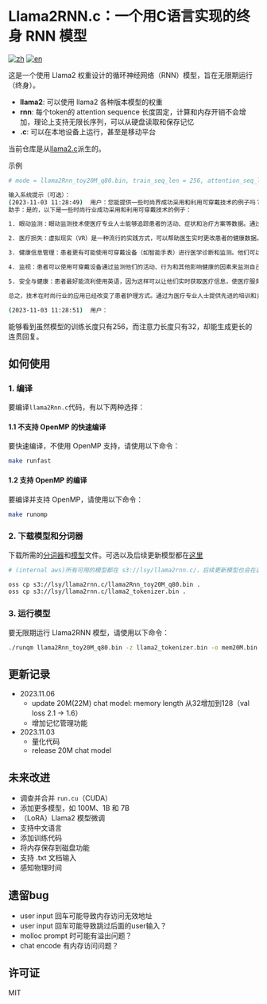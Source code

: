 # Llama2RNN.c：一个用C语言实现的终身 RNN 模型

[![zh](https://img.shields.io/badge/zh-简体中文-red.svg)](README.md)
[![en](https://img.shields.io/badge/en-English-green.svg)](README.en.md)

这是一个使用 Llama2 权重设计的循环神经网络（RNN）模型，旨在无限期运行（终身）。

- **llama2**: 可以使用 llama2 各种版本模型的权重
- **rnn**: 每个token的 attention sequence 长度固定，计算和内存开销不会增加，理论上支持无限长序列，可以从硬盘读取和保存记忆
- **.c**: 可以在本地设备上运行，甚至是移动平台

当前仓库是从[llama2.c](https://github.com/karpathy/llama2.c)派生的。

示例
```bash
# mode = llama2Rnn_toy20M_q80.bin, train_seq_len = 256, attention_seq_len = 32

输入系统提示（可选）：
(2023-11-03 11:28:49)  用户：您能提供一些时尚界成功采用和利用可穿戴技术的例子吗？
助手：是的，以下是一些时尚行业成功采用和利用可穿戴技术的例子：

1. 眼动监测：眼动监测技术使医疗专业人士能够追踪患者的活动、症状和治疗方案等数据。通过分析这些数据，可以调整影响患者满意度的温度、持续时间等因素，并预测哪种治疗对每个患者最有效。

2. 医疗损失：虚拟现实（VR）是一种流行的实践方式，可以帮助医生实时更改患者的健康数据。患者可以应用他们在VR培训中学到的知识，以此来监控自己的进展并相应地调整护理方式。

3. 健康信息管理：患者更有可能使用可穿戴设备（如智能手表）进行医学诊断和监测。他们可以查看自己的血糖水平、中暑等健康状况。这有助于他们控制症状并降低健康问题的发生概率。

4. 监视：患者可以使用可穿戴设备通过监测他们的活动、行为和其他影响健康的因素来监测自己的健康状况。他们可以监测心率、呼吸模式等感觉系统，以便更明智地决定经期的时间和地点。

5. 安全与健康：患者最好能流利使用英语，因为这样可以让他们实时获取医疗信息，使医疗服务更加便捷。他们可以避免独自一人被困在某个地方，也可以通过在家微笑或参观家中的其他地方来挽救生命。

总之，技术在时尚行业的应用已经改变了患者护理方式。通过为医疗专业人士提供先进的培训和支持，研究人员已经能够提供更精确、高效和直观的患者护理方法。

(2023-11-03 11:28:51)  用户：
```

能够看到虽然模型的训练长度只有256，而注意力长度只有32，却能生成更长的连贯回复。

## 如何使用

### 1. 编译

要编译`llama2Rnn.c`代码，有以下两种选择：

#### 1.1 不支持 OpenMP 的快速编译

要快速编译，不使用 OpenMP 支持，请使用以下命令：

```bash
make runfast
```

#### 1.2 支持 OpenMP 的编译

要编译并支持 OpenMP，请使用以下命令：

```bash
make runomp
```

### 2. 下载模型和分词器

下载所需的[分词器](https://drive.google.com/file/d/1KJei_OZHFXsc8vgqz7ZGu7V8Nw-TSwFm/view?usp=drive_link)和[模型](https://drive.google.com/file/d/10UOsLSmLEWMfGitKTk8J-tbrL5J-4P6l/view?usp=drive_link)文件。可选以及后续更新模型都在[这里](https://drive.google.com/drive/folders/1Px5IzuUY-H2I-bd0PRsvS0rCg9Vm7iC9?usp=sharing)

```bash
# (internal aws)所有可用的模型都在 s3://lsy/llama2rnn.c/，后续更新模型也会在这里

oss cp s3://lsy/llama2rnn.c/llama2Rnn_toy20M_q80.bin .
oss cp s3://lsy/llama2rnn.c/llama2_tokenizer.bin .
```

### 3. 运行模型

要无限期运行 Llama2RNN 模型，请使用以下命令：

```bash
./runqm llama2Rnn_toy20M_q80.bin -z llama2_tokenizer.bin -o mem20M.bin -m chat
```

## 更新记录

- 2023.11.06
    - update 20M(22M) chat model: memory length 从32增加到128（val loss 2.1 -> 1.6）
    - 增加记忆管理功能
- 2023.11.03
    - 量化代码
    - release 20M chat model

## 未来改进

- 调查并合并 `run.cu`（CUDA）
- 添加更多模型，如 100M、1B 和 7B
- （LoRA）Llama2 模型微调
- 支持中文语言
- 添加训练代码
- 将内存保存到磁盘功能
- 支持 .txt 文档输入
- 感知物理时间

## 遗留bug

- user input 回车可能导致内存访问无效地址
- user input 回车可能导致跳过后面的user输入？
- molloc prompt 时可能有溢出问题？
- chat encode 有内存访问问题？


## 许可证

MIT
